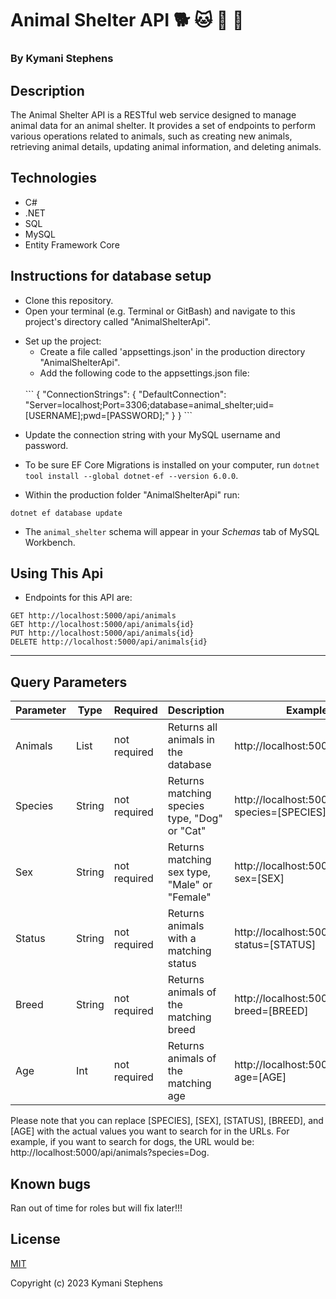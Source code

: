 # Animal Shelter API 🐕 🐱 🐶 🐾

### By Kymani Stephens

## Description

The Animal Shelter API is a RESTful web service designed to manage animal data for an animal shelter. It provides a set of endpoints to perform various operations related to animals, such as creating new animals, retrieving animal details, updating animal information, and deleting animals.

## Technologies

- C#
- .NET
- SQL
- MySQL
- Entity Framework Core

## Instructions for database setup

- Clone this repository.
- Open your terminal (e.g. Terminal or GitBash) and navigate to this project's directory called "AnimalShelterApi".

* Set up the project:
  - Create a file called 'appsettings.json' in the production directory "AnimalShelterApi".
  - Add the following code to the appsettings.json file:
  <br>
  ```
  {
  "ConnectionStrings": {
      "DefaultConnection": "Server=localhost;Port=3306;database=animal_shelter;uid=[USERNAME];pwd=[PASSWORD];"
    }
  }
  ```

- Update the connection string with your MySQL username and password.

- To be sure EF Core Migrations is installed on your computer, run `dotnet tool install --global dotnet-ef --version 6.0.0`.
- Within the production folder "AnimalShelterApi" run:

```
dotnet ef database update
```

- The `animal_shelter` schema will appear in your _Schemas_ tab of MySQL Workbench.

## Using This Api

- Endpoints for this API are:

```
GET http://localhost:5000/api/animals
GET http://localhost:5000/api/animals{id}
PUT http://localhost:5000/api/animals{id}
DELETE http://localhost:5000/api/animals{id}

```
<hr>

## Query Parameters

| Parameter  | Type   | Required     | Description                                      | Example Url  |
|----------- |-----   | ---------    | -------------                                    | ----------  |
| Animals | List | not required | Returns all animals in the database | http://localhost:5000/api/animals |
| Species       | String | not required | Returns matching species type, "Dog" or "Cat"     | http://localhost:5000/api/animals?species=[SPECIES] |
| Sex   | String | not required | Returns matching sex type, "Male" or "Female" | http://localhost:5000/api/animals?sex=[SEX] |
| Status    | String | not required | Returns animals with a matching status | http://localhost:5000/api/animals?status=[STATUS] |
| Breed | String | not required | Returns animals of the matching breed | http://localhost:5000/api/animals?breed=[BREED] |
| Age | Int | not required | Returns animals of the matching age | http://localhost:5000/api/animals?age=[AGE] |

Please note that you can replace [SPECIES], [SEX], [STATUS], [BREED], and [AGE] with the actual values you want to search for in the URLs. For example, if you want to search for dogs, the URL would be: http://localhost:5000/api/animals?species=Dog.

## Known bugs

Ran out of time for roles but will fix later!!!

## License

[MIT](https://opensource.org/license/mit)

Copyright (c) 2023 Kymani Stephens
